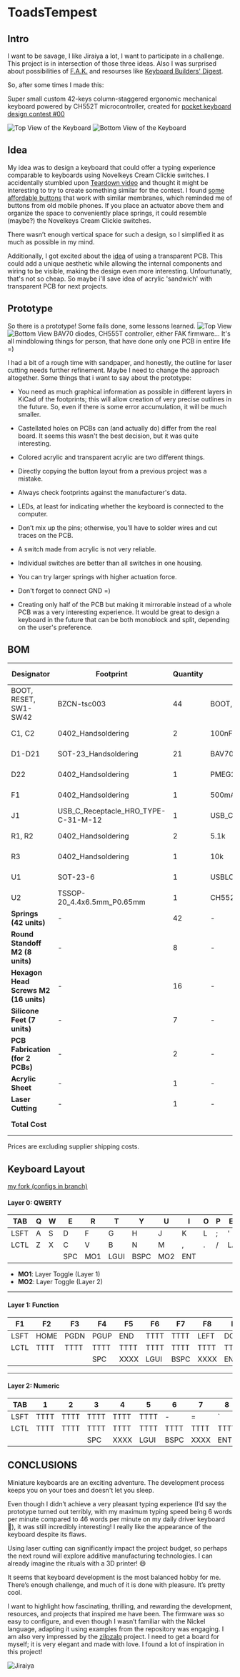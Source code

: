 # ToadsTempest

## Intro

I want to be savage, I like Jiraiya a lot, I want to participate in a challenge.
This project is in intersection of those three ideas. Also I was surprised about possibilities of [F.A.K.](https://github.com/semickolon/fak?tab=readme-ov-file) and resourses like [Keyboard Builders' Digest](https://kbd.news/).

So, after some times I made this:

Super small custom 42-keys column-staggered ergonomic mechanical keyboard powered by CH552T microcontroller, created for [pocket keyboard design contest #00](https://chrischrislolo.github.io/orthoLabLogs/pocket-keyboard-design-contest-00.html)

![Top View of the Keyboard](./img/Toad'sTempestF.png) ![Bottom View of the Keyboard](./img/Toad'sTempestB.png)

## Idea

My idea was to design a keyboard that could offer a typing experience comparable to keyboards using Novelkeys Cream Clickie switches. I accidentally stumbled upon [Teardown video](https://youtu.be/nNLSzOhqwmU?list=PL285ATFsHGY8kPPWWqasQInV_eqhqRRge) and thought it might be interesting to try to create something similar for the contest. I found [some affordable buttons](https://www.lcsc.com/product-detail/Tactile-Switches_BZCN-TSC003B0810A_C2888968.html) that work with similar membranes, which reminded me of buttons from old mobile phones. If you place an actuator above them and organize the space to conveniently place springs, it could resemble (maybe?) the Novelkeys Cream Clickie switches.

There wasn’t enough vertical space for such a design, so I simplified it as much as possible in my mind.

Additionally, I got excited about the [idea](https://kbd.news/Flexible-transparent-PCB-1638.html) of using a transparent PCB. This could add a unique aesthetic while allowing the internal components and wiring to be visible, making the design even more interesting. Unfourtunatly, that's not so cheap. So maybe i'll save idea of acrylic 'sandwich' with transparent PCB for next projects.

## Prototype

So there is a prototype!
Some fails done, some lessons learned. 
![Top View](./img/top.jpg) ![Bottom View](./img/bottom.jpg) 
BAV70 diodes, CH555T controller, either FAK firmware... It's all mindblowing things for person, that have done only one PCB in entire life =)

I had a bit of a rough time with sandpaper, and honestly, the outline for laser cutting needs further refinement. Maybe I need to change the approach altogether. Some things that i want to say about the prototype:

- You need as much graphical information as possible in different layers in KiCad of the footprints; this will allow creation of very precise outlines in the future. So, even if there is some error accumulation, it will be much smaller.
- Castellated holes on PCBs can (and actually do) differ from the real board. It seems this wasn't the best decision, but it was quite interesting.
- Colored acrylic and transparent acrylic are two different things.
- Directly copying the button layout from a previous project was a mistake.
- Always check footprints against the manufacturer's data.
- LEDs, at least for indicating whether the keyboard is connected to the computer.
- Don’t mix up the pins; otherwise, you’ll have to solder wires and cut traces on the PCB.
- A switch made from acrylic is not very reliable.
- Individual switches are better than all switches in one housing.
- You can try larger springs with higher actuation force.
- Don't forget to connect GND =)

- Creating only half of the PCB but making it mirrorable instead of a whole PCB was a very interesting experience. It would be great to design a keyboard in the future that can be both monoblock and split, depending on the user's preference. 

## BOM

| Designator                                                 | Footprint                               | Quantity | Value              | LCSC Part #   | Unit Price | Total Price |
|------------------------------------------------------------|-----------------------------------------|----------|--------------------|---------------|------------|-------------|
| BOOT, RESET, SW1-SW42                                       | BZCN-tsc003                             | 44       | BOOT, RESET, SW_Push| C115357       | € 0.0122   | € 0.5368    |
| C1, C2                                                      | 0402_Handsoldering                                    | 2        | 100nF              | C1525         | € 0.0011   | € 0.0022    |
| D1-D21                                                      | SOT-23_Handsoldering                    | 21       | BAV70_Small        | C727123       | € 0.0072   | € 0.1512    |
| D22                                                         | 0402_Handsoldering                                    | 1        | PMEG2010EA         | C2837790      | € 0.0239   | € 0.0239    |
| F1                                                          | 0402_Handsoldering                                    | 1        | 500mA              | C210357       | € 0.0305   | € 0.0305    |
| J1                                                          | USB_C_Receptacle_HRO_TYPE-C-31-M-12     | 1        | USB_C_Receptacle_USB2.0 | C2765186 | € 1.2500   | € 1.2500    |
| R1, R2                                                      | 0402_Handsoldering                                    | 2        | 5.1k               | C25905        | € 0.0005   | € 0.0010    |
| R3                                                          | 0402_Handsoldering                                    | 1        | 10k                | C25744        | € 0.0005   | € 0.0005    |
| U1                                                          | SOT-23-6                                | 1        | USBLC6-2SC6        | C2687116      | € 0.0299   | € 0.0299    |
| U2                                                          | TSSOP-20_4.4x6.5mm_P0.65mm              | 1        | CH552T             | C111367       | € 0.4678   | € 0.4678    |
| **Springs (42 units)**                                      | -                                      | 42       | -                  | C22365223     | € 0.0276   | € 1.1592    |
| **Round Standoff M2 (8 units)**                             | -                                      | 8        | -                  | AliExpress    | € 0.0718   | € 0.5744    |
| **Hexagon Head Screws M2 (16 units)**                       | -                                      | 16       | -                  | AliExpress    | € 0.0286   | € 0.4576    |
| **Silicone Feet (7 units)**                                 | -                                      | 7        | -                  | Amazon        | € 0.0300   | € 0.2100    |
| **PCB Fabrication (for 2 PCBs)**                            | -                                  | 2        | -                  | jlcpcb          | € 0.500    | € 1.00      |
| **Acrylic Sheet**                                           | -                                   | 1        | -                  | ebay           | € 11.88    | € 11.88     |
| **Laser Cutting**                                           | -                            | 1        | -                  | Local Fablab           | € 7.45     | € 7.45      |
| **Total Cost**                                              |                                         |          |                    |               |            | **€ 25.2740** |



 Prices are excluding supplier shipping costs.

## Keyboard Layout

[my fork (configs in branch)](https://github.com/tikinson/fak-config/tree/ToadsTempest/keyboards/ToadsTempest)

#### Layer 0: QWERTY

| TAB | Q   | W   | E   | R   | T   | Y   | U   | I   | O   | P   | ESC |
|-----|-----|-----|-----|-----|-----|-----|-----|-----|-----|-----|-----|
| LSFT| A   | S   | D   | F   | G   | H   | J   | K   | L   | ;   | '   |
| LCTL| Z   | X   | C   | V   | B   | N   | M   | ,   | .   | /   | LALT|
|&nbsp;|&nbsp;|&nbsp;| SPC | MO1 | LGUI| BSPC| MO2 | ENT |

- **MO1**: Layer Toggle (Layer 1)
- **MO2**: Layer Toggle (Layer 2)

---

#### Layer 1: Function

| F1  | F2  | F3  | F4  | F5  | F6  | F7  | F8  | F9  | F10 | F11 | F12 |
|-----|-----|-----|-----|-----|-----|-----|-----|-----|-----|-----|-----|
| LSFT| HOME| PGDN| PGUP| END | TTTT| TTTT| LEFT| DOWN| UP  | RGHT| TTTT|
| LCTL| TTTT| TTTT| TTTT| TTTT| TTTT| TTTT| TTTT| TTTT| TTTT| TTTT| TTTT|
|&nbsp;|&nbsp;|&nbsp;| SPC | XXXX| LGUI| BSPC| XXXX| ENT |

---

#### Layer 2: Numeric

| TAB | 1   | 2   | 3   | 4   | 5   | 6   | 7   | 8   | 9   | 0   | ESC |
|-----|-----|-----|-----|-----|-----|-----|-----|-----|-----|-----|-----|
| LSFT| TTTT| TTTT| TTTT| TTTT| TTTT| -   | =   | `   | [   | ]   | \   |
| LCTL| TTTT| TTTT| TTTT| TTTT| TTTT| TTTT| TTTT| TTTT| TTTT| TTTT| TTTT|
|&nbsp;|&nbsp;|&nbsp;| SPC | XXXX| LGUI| BSPC| XXXX| ENT |


## CONCLUSIONS

Miniature keyboards are an exciting adventure. The development process keeps you on your toes and doesn't let you sleep.

Even though I didn’t achieve a very pleasant typing experience (I’d say the prototype turned out terribly, with my maximum typing speed being 6 words per minute compared to 46 words per minute on my daily driver keyboard 🐌), it was still incredibly interesting! I really like the appearance of the keyboard despite its flaws.

Using laser cutting can significantly impact the project budget, so perhaps the next round will explore additive manufacturing technologies. I can already imagine the rituals with a 3D printer! 😄

It seems that keyboard development is the most balanced hobby for me. There’s enough challenge, and much of it is done with pleasure. It’s pretty cool.

I want to highlight how fascinating, thrilling, and rewarding the development, resources, and projects that inspired me have been. The firmware was so easy to configure, and even though I wasn’t familiar with the Nickel language, adapting it using examples from the repository was engaging. I am also very impressed by the [zilpzalp](https://github.com/kilipan/zilpzalp) project. I need to get a board for myself; it is very elegant and made with love. I found a lot of inspiration in this project!

![Jiraiya](./img/J.jpg)